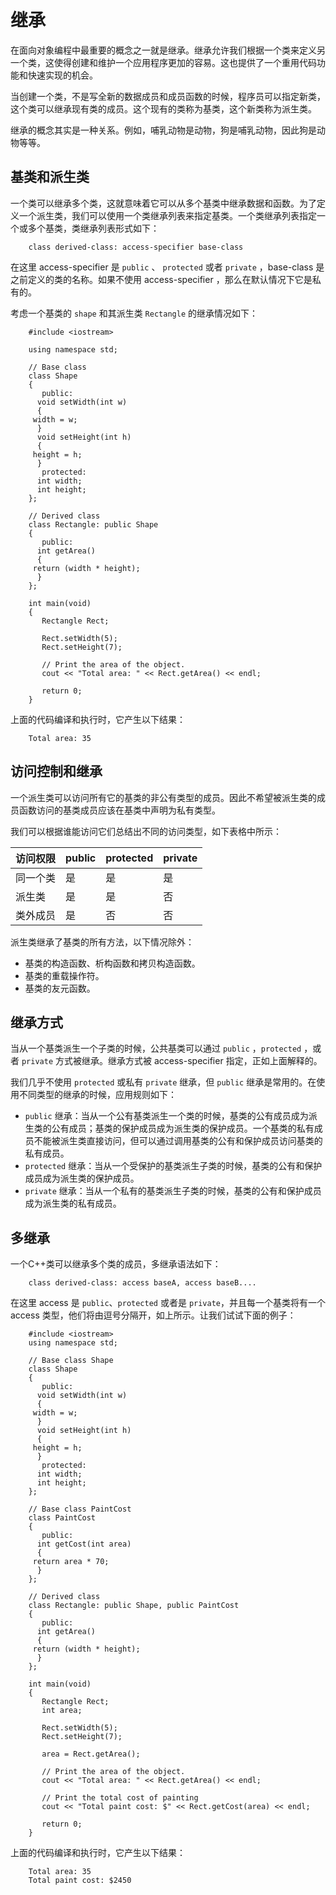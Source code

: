 # 继承

在面向对象编程中最重要的概念之一就是继承。继承允许我们根据一个类来定义另一个类，这使得创建和维护一个应用程序更加的容易。这也提供了一个重用代码功能和快速实现的机会。

当创建一个类，不是写全新的数据成员和成员函数的时候，程序员可以指定新类，这个类可以继承现有类的成员。这个现有的类称为基类，这个新类称为派生类。

继承的概念其实是一种关系。例如，哺乳动物是动物，狗是哺乳动物，因此狗是动物等等。

## 基类和派生类

一个类可以继承多个类，这就意味着它可以从多个基类中继承数据和函数。为了定义一个派生类，我们可以使用一个类继承列表来指定基类。一个类继承列表指定一个或多个基类，类继承列表形式如下：

```
    class derived-class: access-specifier base-class
```

在这里 access-specifier 是 `public` 、 `protected` 或者 `private` ，base-class 是之前定义的类的名称。如果不使用 access-specifier ，那么在默认情况下它是私有的。

考虑一个基类的 `shape` 和其派生类 `Rectangle` 的继承情况如下：

```
    #include <iostream>

    using namespace std;

    // Base class
    class Shape
    {
       public:
      void setWidth(int w)
      {
     width = w;
      }
      void setHeight(int h)
      {
     height = h;
      }
       protected:
      int width;
      int height;
    };

    // Derived class
    class Rectangle: public Shape
    {
       public:
      int getArea()
      {
     return (width * height);
      }
    };

    int main(void)
    {
       Rectangle Rect;

       Rect.setWidth(5);
       Rect.setHeight(7);

       // Print the area of the object.
       cout << "Total area: " << Rect.getArea() << endl;

       return 0;
    }
```

上面的代码编译和执行时，它产生以下结果：

```
    Total area: 35
```

## 访问控制和继承

一个派生类可以访问所有它的基类的非公有类型的成员。因此不希望被派生类的成员函数访问的基类成员应该在基类中声明为私有类型。

我们可以根据谁能访问它们总结出不同的访问类型，如下表格中所示：

| 访问权限 | public | protected | private |
| -------- | ------ | --------- | ------- |
| 同一个类 | 是     | 是        | 是      |
| 派生类   | 是     | 是        | 否      |
| 类外成员 | 是     | 否        | 否      |

派生类继承了基类的所有方法，以下情况除外：

- 基类的构造函数、析构函数和拷贝构造函数。　　　　
- 基类的重载操作符。　
- 基类的友元函数。

## 继承方式

当从一个基类派生一个子类的时候，公共基类可以通过 `public` ，`protected` ，或者 `private` 方式被继承。继承方式被 access-specifier 指定，正如上面解释的。

我们几乎不使用 `protected` 或私有 `private`  继承，但 `public` 继承是常用的。在使用不同类型的继承的时候，应用规则如下：

- `public` 继承：当从一个公有基类派生一个类的时候，基类的公有成员成为派生类的公有成员；基类的保护成员成为派生类的保护成员。一个基类的私有成员不能被派生类直接访问，但可以通过调用基类的公有和保护成员访问基类的私有成员。
- `protected` 继承：当从一个受保护的基类派生子类的时候，基类的公有和保护成员成为派生类的保护成员。
- `private` 继承：当从一个私有的基类派生子类的时候，基类的公有和保护成员成为派生类的私有成员。

## 多继承

一个C++类可以继承多个类的成员，多继承语法如下：

```
    class derived-class: access baseA, access baseB....
```

在这里 access 是 `public`、`protected` 或者是 `private`，并且每一个基类将有一个 access 类型，他们将由逗号分隔开，如上所示。让我们试试下面的例子：

```
    #include <iostream>
    using namespace std;

    // Base class Shape
    class Shape
    {
       public:
      void setWidth(int w)
      {
     width = w;
      }
      void setHeight(int h)
      {
     height = h;
      }
       protected:
      int width;
      int height;
    };

    // Base class PaintCost
    class PaintCost
    {
       public:
      int getCost(int area)
      {
     return area * 70;
      }
    };

    // Derived class
    class Rectangle: public Shape, public PaintCost
    {
       public:
      int getArea()
      {
     return (width * height);
      }
    };

    int main(void)
    {
       Rectangle Rect;
       int area;

       Rect.setWidth(5);
       Rect.setHeight(7);

       area = Rect.getArea();

       // Print the area of the object.
       cout << "Total area: " << Rect.getArea() << endl;

       // Print the total cost of painting
       cout << "Total paint cost: $" << Rect.getCost(area) << endl;

       return 0;
    }
```

上面的代码编译和执行时，它产生以下结果：

```
    Total area: 35
    Total paint cost: $2450
```